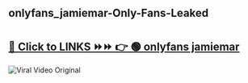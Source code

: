 
 ## onlyfans_jamiemar-Only-Fans-Leaked

# <h2><a href="https://clipsfans.com/onlyfans_jamiemar&ref=git">🔗 Click to LINKS ⏩⏩ 👉 🟢 onlyfans jamiemar </a></h2>

<a href="https://clipsfans.com/onlyfans_jamiemar&ref=git" rel="nofollow" data-target="animated-image.originalLink"><img src="https://i.ibb.co.com/xMMVF88/686577567.gif" alt="Viral Video Original" style="max-width: 100%; display: inline-block;" data-target="animated-image.originalImage"></a>
